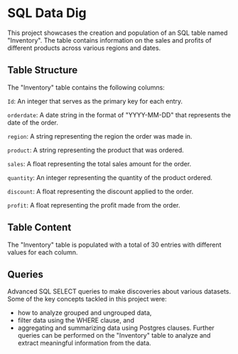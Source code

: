 <h1>SQL Data Dig</h1>

This project showcases the creation and population of an SQL table named "Inventory". The table contains information on the sales and profits of different products across various regions and dates.

<h2>Table Structure</h2>

The "Inventory" table contains the following columns:

`Id`: An integer that serves as the primary key for each entry.

`orderdate`: A date string in the format of "YYYY-MM-DD" that represents the date of the order.

`region`: A string representing the region the order was made in.

`product`: A string representing the product that was ordered.

`sales`: A float representing the total sales amount for the order.

`quantity`: An integer representing the quantity of the product ordered.

`discount`: A float representing the discount applied to the order.

`profit`: A float representing the profit made from the order.

<h2>Table Content</h2>

The "Inventory" table is populated with a total of 30 entries with different values for each column.

<h2>Queries</h2>

Advanced SQL SELECT queries to make discoveries about various datasets. 
Some of the key concepts tackled in this project were:
- how to analyze grouped and ungrouped data, 
- filter data using the WHERE clause, and 
- aggregating and summarizing data using Postgres clauses. 
Further queries can be performed on the "Inventory" table to analyze and extract meaningful information from the data.
